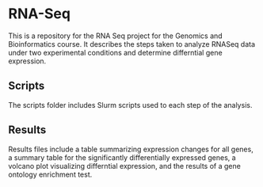 # RNA-Seq
This is a repository for the RNA Seq project for the Genomics and Bioinformatics course. It describes the steps taken to analyze RNASeq data under two experimental conditions and determine differntial gene expression. 
## Scripts
The scripts folder  includes Slurm scripts used to each step of the analysis.
## Results
Results files include a table summarizing expression changes for all genes, a summary table for the significantly differentially expressed genes, a volcano plot visualizing differntial expression, and the results of a gene ontology enrichment test.

